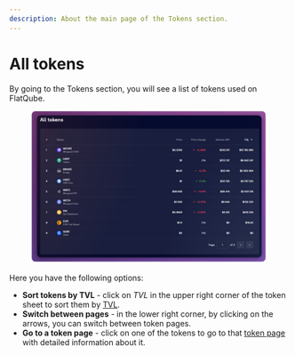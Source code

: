 ```yaml
---
description: About the main page of the Tokens section.
---
```


# All tokens

By going to the Tokens section, you will see a list of tokens used on FlatQube.

<figure><img src="../../../.gitbook/assets/image (75).png" alt=""><figcaption></figcaption></figure>

Here you have the following options:

* **Sort tokens by TVL** - click on _TVL_ in the upper right corner of the token sheet to sort them by [TVL](token-page/tvl.md).
* **Switch between pages** - in the lower right corner, by clicking on the arrows, you can switch between token pages.
* **Go to a token page** - click on one of the tokens to go to that [token page](token-page/) with detailed information about it.

